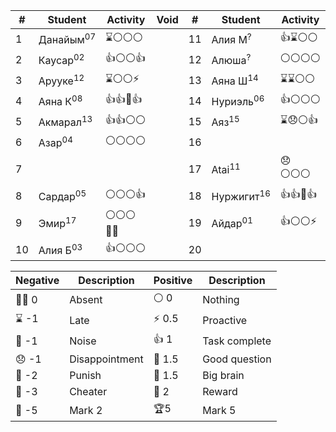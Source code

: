 
| #   | Student              | Activity  | Void | #   | Student               | Activity |
| --- | -------------------- | --------- | ---- | --- | --------------------- | -------- |
| 1   | Данайым<sup>07</sup> | ⌛⚪⚪⚪      |      | 11  | Алия М<sup>?</sup>    | 👍⌛⚪⚪    |
| 2   | Каусар<sup>02</sup>  | 👍⚪⚪👍    |      | 12  | Алюша<sup>?</sup>     | ⚪⚪⚪⚪     |
| 3   | Арууке<sup>12</sup>  | ⌛⚪⚪⚡      |      | 13  | Аяна Ш<sup>14</sup>   | ⌛⌛⚪⚪     |
| 4   | Аяна К<sup>08</sup>  | 👍👍🏅️👍 |      | 14  | Нуриэль<sup>06</sup>  | 👍⚪⚪⚪    |
| 5   | Акмарал<sup>13</sup> | 👍👍⚪⚪    |      | 15  | Аяз<sup>15</sup>      | ⌛😞⚪👍   |
| 6   | Азар<sup>04</sup>    | ⚪⚪⚪⚪      |      | 16  |                       |          |
| 7   |                      |           |      | 17  | Atai<sup>11</sup>     | 😞⚪⚪⚪    |
| 8   | Сардар<sup>05</sup>  | ⚪⚪⚪👍     |      | 18  | Нуржигит<sup>16</sup> | 👍👍🧠👍 |
| 9   | Эмир<sup>17</sup>    | ⚪⚪⚪😶‍🌫️ |      | 19  | Айдар<sup>01</sup>    | 👍⚪⚪⚡    |
| 10  | Алия Б<sup>03</sup>  | 👍⚪⚪⚪     |      | 20  |                       |          |

| Negative | Description    | Positive | Description   |
| -------- | -------------- | -------- | ------------- |
| 😶‍🌫️ 0 | Absent         | ⚪ 0      | Nothing       |
| ⌛ -1     | Late           | ⚡ 0.5    | Proactive     |
| 📢 -1    | Noise          | 👍 1     | Task complete |
| 😞 -1    | Disappointment | 🤌 1.5   | Good question |
| 👺 -2    | Punish         | 🧠 1.5   | Big brain     |
| 🤥 -3    | Cheater        | 🏅️ 2    | Reward        |
| 🏴 -5    | Mark 2         | 🏆5      | Mark 5        |
